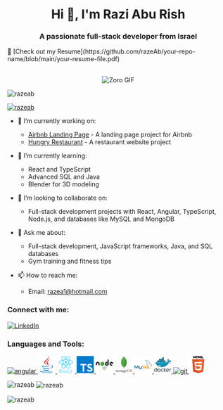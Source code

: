 <h1 align="center">Hi 👋, I'm Razi Abu Rish</h1>
<h3 align="center">A passionate full-stack developer from Israel</h3>
📄 [Check out my Resume](https://github.com/razeAb/your-repo-name/blob/main/your-resume-file.pdf)
<br><br>
<p align="center">
  <img src="https://media1.tenor.com/m/pRn6wYY6tgEAAAAd/zoro.gif" alt="Zoro GIF" />
</p>

<p align="left"> <img src="https://komarev.com/ghpvc/?username=razeab&label=Profile%20views&color=0e75b6&style=flat" alt="razeab" /> </p>

<p align="left"> <a href="https://github.com/ryo-ma/github-profile-trophy"><img src="https://github-profile-trophy.vercel.app/?username=razeab" alt="razeab" /></a> </p>

- 🔭 I’m currently working on:
  - [Airbnb Landing Page](https://villa-rish.netlify.app/) - A landing page project for Airbnb
  - [Hungry Restaurant](https://hungryresturant.netlify.app/) - A restaurant website project

- 🌱 I’m currently learning:
  - React and TypeScript
  - Advanced SQL and Java
  - Blender for 3D modeling

- 👯 I’m looking to collaborate on:
  - Full-stack development projects with React, Angular, TypeScript, Node.js, and databases like MySQL and MongoDB

- 💬 Ask me about:
  - Full-stack development, JavaScript frameworks, Java, and SQL databases
  - Gym training and fitness tips

- 📫 How to reach me:
  - Email: [razea1@hotmail.com](mailto:razea1@hotmail.com)

<h3 align="left">Connect with me:</h3>
<p align="left">
<a href="https://linkedin.com/in/raze-abou-rish-572316227" target="blank"><img align="center" src="https://raw.githubusercontent.com/rahuldkjain/github-profile-readme-generator/master/src/images/icons/Social/linked-in-alt.svg" alt="LinkedIn" height="30" width="40" /></a>
</p>

<h3 align="left">Languages and Tools:</h3>
<p align="left"> 
  <a href="https://angular.io" target="_blank" rel="noreferrer"> <img src="https://angular.io/assets/images/logos/angular/angular.svg" alt="angular" width="40" height="40"/> </a> 
  <a href="https://www.java.com" target="_blank" rel="noreferrer"> <img src="https://raw.githubusercontent.com/devicons/devicon/master/icons/java/java-original.svg" alt="java" width="40" height="40"/> </a> 
  <a href="https://reactjs.org/" target="_blank" rel="noreferrer"> <img src="https://raw.githubusercontent.com/devicons/devicon/master/icons/react/react-original-wordmark.svg" alt="react" width="40" height="40"/> </a> 
  <a href="https://www.typescriptlang.org/" target="_blank" rel="noreferrer"> <img src="https://raw.githubusercontent.com/devicons/devicon/master/icons/typescript/typescript-original.svg" alt="typescript" width="40" height="40"/> </a> 
  <a href="https://nodejs.org/" target="_blank" rel="noreferrer"> <img src="https://raw.githubusercontent.com/devicons/devicon/master/icons/nodejs/nodejs-original-wordmark.svg" alt="nodejs" width="40" height="40"/> </a> 
  <a href="https://www.mongodb.com/" target="_blank" rel="noreferrer"> <img src="https://raw.githubusercontent.com/devicons/devicon/master/icons/mongodb/mongodb-original-wordmark.svg" alt="mongodb" width="40" height="40"/> </a> 
  <a href="https://www.mysql.com/" target="_blank" rel="noreferrer"> <img src="https://raw.githubusercontent.com/devicons/devicon/master/icons/mysql/mysql-original-wordmark.svg" alt="mysql" width="40" height="40"/> </a> 
  <a href="https://www.docker.com/" target="_blank" rel="noreferrer"> <img src="https://raw.githubusercontent.com/devicons/devicon/master/icons/docker/docker-original-wordmark.svg" alt="docker" width="40" height="40"/> </a>
  <a href="https://git-scm.com/" target="_blank" rel="noreferrer"> <img src="https://www.vectorlogo.zone/logos/git-scm/git-scm-icon.svg" alt="git" width="40" height="40"/> </a> 
  <a href="https://www.w3.org/html/" target="_blank" rel="noreferrer"> <img src="https://raw.githubusercontent.com/devicons/devicon/master/icons/html5/html5-original-wordmark.svg" alt="html5" width="40" height="40"/> </a> 
</p>

<p><img align="left" src="https://github-readme-stats.vercel.app/api/top-langs?username=razeab&show_icons=true&locale=en&layout=compact" alt="razeab" /></p>

<p>&nbsp;<img align="center" src="https://github-readme-stats.vercel.app/api?username=razeab&show_icons=true&locale=en" alt="razeab" /></p>

<p><img align="center" src="https://github-readme-streak-stats.herokuapp.com/?user=razeab&" alt="razeab" /></p>
